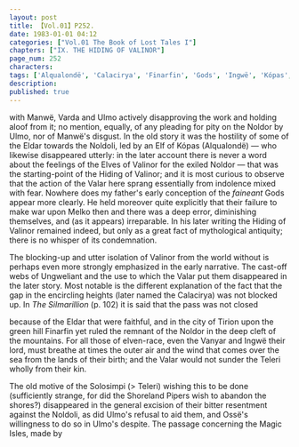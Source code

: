 ```yaml
---
layout: post
title: 【Vol.01】P252.
date: 1983-01-01 04:12
categories: ["Vol.01 The Book of Lost Tales I"]
chapters: ["IX. THE HIDING OF VALINOR"]
page_num: 252
characters: 
tags: ['Alqualondë', 'Calacirya', 'Finarfin', 'Gods', 'Ingwë', 'Kópas', 'Magic Isles']
description: 
published: true
---
```


<p style="text-indent: 0;">
with Manwë, Varda and Ulmo actively disapproving the work and holding aloof from it; no mention, equally, of any pleading for pity on the Noldor by Ulmo, nor of Manwë's disgust. In the old story it was the hostility of some of the Eldar towards the Noldoli, led by an Elf of Kópas (Alqualondë) — who likewise disappeared utterly: in the later account there is never a word about the feelings of the Elves of Valinor for the exiled Noldor — that was the starting-point of the Hiding of Valinor; and it is most curious to observe that the action of the Valar here sprang essentially from indolence mixed with fear. Nowhere does my father's early conception of the <I>faineant</I> Gods appear more clearly. He held moreover quite explicitly that their failure to make war upon Melko then and there was a deep error, diminishing themselves, and (as it appears) irreparable. In his later writing the Hiding of Valinor remained indeed, but only as a great fact of mythological antiquity; there is no whisper of its condemnation.
</p>

The blocking-up and utter isolation of Valinor from the world without is perhaps even more strongly emphasized in the early narrative. The cast-off webs of Ungweliant and the use to which the Valar put them disappeared in the later story. Most notable is the different explanation of the fact that the gap in the encircling heights (later named the Calacirya) was not blocked up. In <I>The Silmarillion</I> (p. 102) it is said that the pass was not closed

because of the Eldar that were faithful, and in the city of Tirion upon the green hill Finarfin yet ruled the remnant of the Noldor in the deep cleft of the mountains. For all those of elven-race, even the Vanyar and Ingwë their lord, must breathe at times the outer air and the wind that comes over the sea from the lands of their birth; and the Valar would not sunder the Teleri wholly from their kin.

The old motive of the Solosimpi (> Teleri) wishing this to be done (sufficiently strange, for did the Shoreland Pipers wish to abandon the shores?) disappeared in the general excision of their bitter resentment against the Noldoli, as did Ulmo's refusal to aid them, and Ossë's willingness to do so in Ulmo's despite. The passage concerning the Magic Isles, made by

